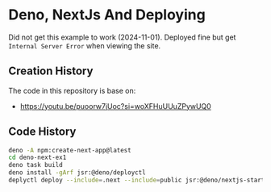 # Deno, NextJs And Deploying

Did not get this example to work (2024-11-01).
Deployed fine but get `Internal Server Error` when viewing the site.

## Creation History

The code in this repository is base on:

- https://youtu.be/puoorw7jUoc?si=woXFHuUUuZPywUQ0

## Code History

```bash
deno -A npm:create-next-app@latest
cd deno-next-ex1
deno task build
deno install -gArf jsr:@deno/deployctl
deplyctl deploy --include=.next --include=public jsr:@deno/nextjs-start
```
